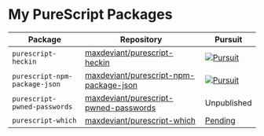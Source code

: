 # My PureScript Packages

| Package                       | Repository                                                                                          | Pursuit                                                                                                                                                      |
| ----------------------------- | --------------------------------------------------------------------------------------------------- | ------------------------------------------------------------------------------------------------------------------------------------------------------------ |
| `purescript-heckin`           | [maxdeviant/purescript-heckin](https://github.com/maxdeviant/purescript-heckin)                     | [![Pursuit](https://pursuit.purescript.org/packages/purescript-heckin/badge)](https://pursuit.purescript.org/packages/purescript-heckin)                     |
| `purescript-npm-package-json` | [maxdeviant/purescript-npm-package-json](https://github.com/maxdeviant/purescript-npm-package-json) | [![Pursuit](https://pursuit.purescript.org/packages/purescript-npm-package-json/badge)](https://pursuit.purescript.org/packages/purescript-npm-package-json) |
| `purescript-pwned-passwords`  | [maxdeviant/purescript-pwned-passwords](https://github.com/maxdeviant/purescript-pwned-passwords)   | Unpublished                                                                                                                                                  |
| `purescript-which`            | [maxdeviant/purescript-which](https://github.com/maxdeviant/purescript-which)                       | [Pending](https://github.com/purescript/registry/pull/74)                                                                                                    |
